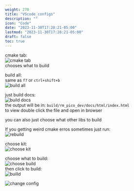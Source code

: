 ```yaml
---
weight: 270
title: "VScode_configs"
description: ""
icon: "Code"
date: "2023-11-30T17:28:21-05:00"
lastmod: "2023-11-30T17:28:21-05:00"
draft: false
toc: true
---
```



cmake tab:  
![cmake tab](images/cmake_tab.png)  
chooses what to build

build all:  
same as `f7` or `ctrl+shift+b`  
![build all](images/build_all.png)

just build docs:  
![build docs](images/build_docs.png)  
the output will be in: `build/rm_pico_dev/docs/html/index.html`  
to view double click the file and open in browser

you can also just choose what other libs to build

If you getting weird cmake erros sometimes just run:  
![rebuild](images/rebuild.png)

choose kit:  
![choose kit](images/choose_kit.png)

choose what to build:  
![choose build](images/choose_what_to_build.png)  
then click to build:  
![builld](images/to_build.png)


![change config](../../images/change_config.png)